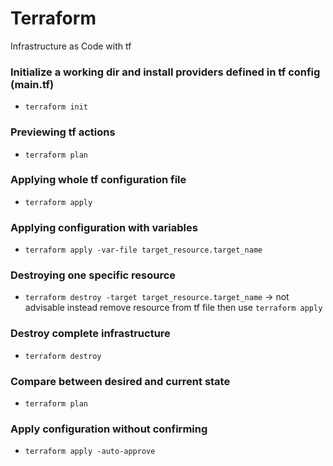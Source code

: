 # Terraform
Infrastructure as Code with tf

### Initialize a working dir and install providers defined in tf config (main.tf)

- `terraform init`

### Previewing tf actions

- `terraform plan`

### Applying whole tf configuration file

- `terraform apply`

### Applying configuration with variables

- `terraform apply -var-file target_resource.target_name`

### Destroying one specific resource

- `terraform destroy -target target_resource.target_name` -> not advisable instead remove resource from tf file then use `terraform apply`

### Destroy complete infrastructure

- `terraform destroy`

### Compare between desired and current state

- `terraform plan`

### Apply configuration without confirming

- `terraform apply -auto-approve`